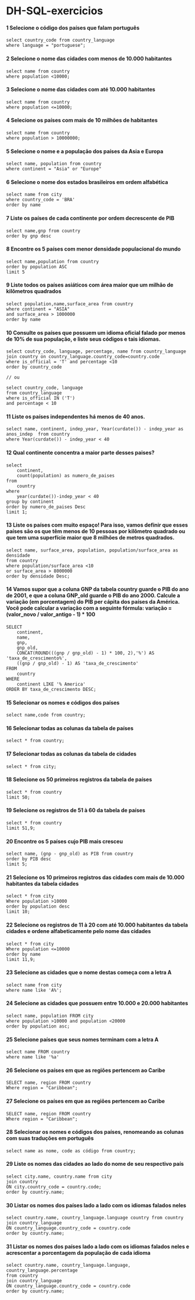 # DH-SQL-exercicios

#### 1 Selecione o código dos países que falam português
````
select country_code from country_language
where language = "portuguese";
````

#### 2 Selecione o nome das cidades com menos de 10.000 habitantes
````
select name from country
where population <10000;
````
#### 3 Selecione o nome das cidades com até 10.000 habitantes
````
select name from country
where population <=10000;
````
#### 4 Selecione os países com mais de 10 milhões de habitantes
````
select name from country
where population > 10000000;
````
#### 5 Selecione o nome e a população dos países da Asia e Europa
````
select name, population from country
where continent = "Asia" or "Europe"
````
#### 6 Selecione o nome dos estados brasileiros em ordem alfabética
````
select name from city
where country_code = 'BRA'
order by name
````
#### 7 Liste os países de cada continente por ordem decrescente de PIB
````
select name,gnp from country
order by gnp desc
````
#### 8 Encontre os 5 países com menor densidade populacional do mundo
````
select name,population from country
order by population ASC 
limit 5
````
#### 9 Liste todos os países asiáticos com área maior que um milhão de kilômetros quadrados
````
select population,name,surface_area from country
where continent = "ASIA"
and surface_area > 1000000
order by name
````
#### 10 Consulte os países que possuem um idioma oficial falado por menos de 10% de sua população, e liste seus códigos e tais idiomas.
````
select coutry_code, language, percentage, name from country_language
join country on country_language.country_code=country.code
where is_official = 'T' and percentage <10
order by country_code

// ou

select country_code, language 
from country_language
where is_official IN ('T')
and percentage < 10
````
#### 11 Liste os países independentes há menos de 40 anos. 
````
select name, continent, indep_year, Year(curdate()) - indep_year as anos_indep  from country
where Year(curdate()) - indep_year < 40
````
#### 12 Qual continente concentra a maior parte desses paises?
````
select
	continent, 
	count(population) as numero_de_paises 
from 
	country
where 
	year(curdate())-indep_year < 40
group by continent
order by numero_de_paises Desc
limit 1;
````
#### 13 Liste os países com muito espaço! Para isso, vamos definir que esses países são os que têm menos de 10 pessoas por kilômetro quadrado ou que tem uma superfície maior que 8 milhões de metros quadrados.
````
select name, surface_area, population, population/surface_area as densidade
from country
where population/surface_area <10
or surface_area > 8000000
order by densidade Desc;
````
#### 14 Vamos supor que a coluna GNP da tabela country guarde o PIB do ano de 2001, e que a coluna GNP_old guarde o PIB do ano 2000. Calcule a variação (em porcentagem) do PIB per cápita dos países da América. Você pode calcular a variação com a seguinte fórmula: variação = (valor_novo / valor_antigo - 1) * 100
````
SELECT 
    continent,
    name,
    gnp,
    gnp_old,
    CONCAT(ROUND(((gnp / gnp_old) - 1) * 100, 2),'%') AS 'taxa_de_crescimento%',
    ((gnp / gnp_old) - 1) AS 'taxa_de_crescimento'
FROM
    country
WHERE
    continent LIKE '% America'
ORDER BY taxa_de_crescimento DESC;
````

#### 15 Selecionar os nomes e códigos dos países
````
select name,code from country;
````
#### 16 Selecionar todas as colunas da tabela de países
````
select * from country;
````
#### 17 Selecionar todas as colunas da tabela de cidades
````
select * from city;
````
#### 18 Selecione os 50 primeiros registros da tabela de países
````
select * from country
limit 50;
````
#### 19 Selecione os registros de 51 à 60 da tabela de países
````
select * from country
limit 51,9;
````
#### 20 Encontre os 5 países cujo PIB mais cresceu
````
select name, (gnp - gnp_old) as PIB from country
order by PIB desc
limit 5;
````
#### 21 Selecione os 10 primeiros registros  das cidades com mais de 10.000 habitantes da tabela cidades
````
select * from city
Where population >10000 
order by population desc
limit 10;
````
#### 22 Selecione os registros de 11 à 20 com até 10.000 habitantes da tabela cidades e ordene alfabeticamente pelo nome das cidades
````
select * from city
Where population <=10000 
order by name 
limit 11,9;
````
#### 23 Selecione as cidades que o nome destas começa com a letra A
````
select name from city
where name like 'A%';
````
#### 24 Selecione as cidades que possuem entre 10.000 e 20.000 habitantes
````
select name, population FROM city
where population >10000 and population <20000
order by population asc;
````
#### 25 Selecione países que seus nomes terminam com a letra A
````
select name FROM country
where name like '%a'
````
#### 26 Selecione os países em que as regiões pertencem ao Caribe
````
SELECT name, region FROM country
Where region = "Caribbean";
````
#### 27 Selecione os países em que as regiões pertencem ao Caribe
````
SELECT name, region FROM country
Where region = "Caribbean";
````
#### 28 Selecionar os nomes e códigos dos países, renomeando as colunas com suas traduções em português
````
select name as nome, code as código from country;
````
#### 29 Liste os nomes das cidades ao lado do nome de seu respectivo país
````
select city.name, country.name from city
join country
ON city.country_code = country.code;
order by country.name;
````
#### 30 Listar os nomes dos países lado a lado com os idiomas falados neles
````
select country.name, country_language.language country from country
join country_language
ON country_language.country_code = country.code
order by country.name;
````
#### 31 Listar os nomes dos países lado a lado com os idiomas falados neles e acrescentar a porcentagem da população de cada idioma
````
select country.name, country_language.language, country_language.percentage
from country 
join country_language  
ON country_language.country_code = country.code
order by country.name;
````
